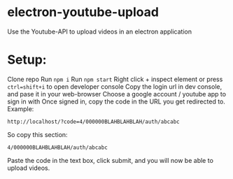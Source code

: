 # electron-youtube-upload
Use the Youtube-API to upload videos in an electron application

# Setup:
Clone repo
Run `npm i`
Run `npm start`
Right click + inspect element or press `ctrl=shift+i` to open developer console
Copy the login url in dev console, and pase it in your web-browser
Choose a google account / youtube app to sign in with
Once signed in, copy the code in the URL you get redirected to.
Example:
```
http://localhost/?code=4/000000BLAHBLAHBLAH/auth/abcabc
```
So copy this section:
```
4/000000BLAHBLAHBLAH/auth/abcabc
```
Paste the code in the text box, click submit, and you will now be able to upload videos. 